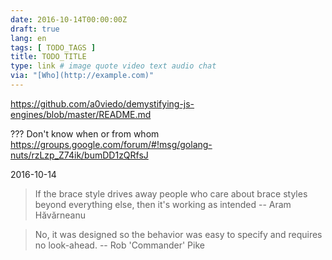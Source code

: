 ```yaml
---
date: 2016-10-14T00:00:00Z
draft: true
lang: en
tags: [ TODO_TAGS ]
title: TODO_TITLE
type: link # image quote video text audio chat
via: "[Who](http://example.com)"
---
```


<https://github.com/a0viedo/demystifying-js-engines/blob/master/README.md>

??? Don't know when or from whom
<https://groups.google.com/forum/#!msg/golang-nuts/rzLzp_Z74ik/bumDD1zQRfsJ>

2016-10-14
> If the brace style drives away people who care about brace styles
beyond everything else, then it's working as intended
> -- Aram Hăvărneanu

> No, it was designed so the behavior was easy to specify and requires
> no look-ahead.
> -- Rob 'Commander' Pike

